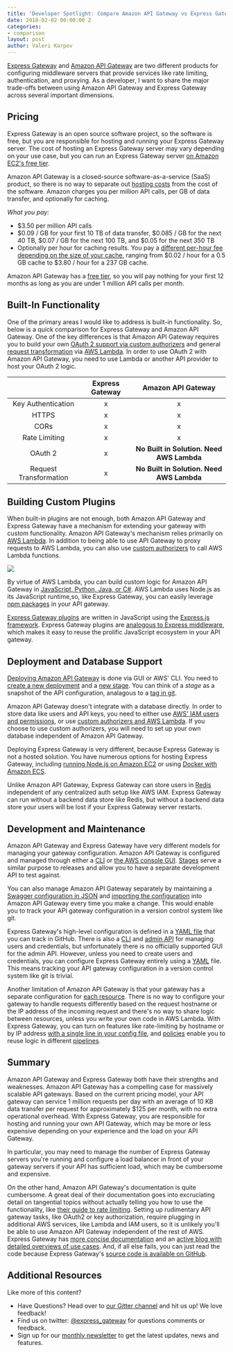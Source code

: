 ```yaml
---
title: 'Developer Spotlight: Compare Amazon API Gateway vs Express Gateway'
date: 2018-02-02 00:00:00 Z
categories:
- comparison
layout: post
author: Valeri Karpov
---
```


[Express Gateway](https://www.express-gateway.io/) and [Amazon API Gateway](https://aws.amazon.com/api-gateway/) are two different products for configuring middleware servers that provide services like rate limiting, authentication, and proxying. As a developer, I want to share the major trade-offs between using Amazon API Gateway and Express Gateway across several important dimensions.

<!--excerpt-->

## Pricing

Express Gateway is an open source software project, so the software is free, but you are responsible for hosting and running your Express Gateway server. The cost of hosting an Express Gateway server may vary depending on your use case, but you can run an Express Gateway server [on Amazon EC2's free tier](https://aws.amazon.com/free/).

Amazon API Gateway is a closed-source software-as-a-service (SaaS) product, so there is no way to separate out [hosting costs](https://aws.amazon.com/api-gateway/pricing/) from the cost of the software. Amazon charges you per million API calls, per GB of data transfer, and optionally for caching.

*What you pay:*

* $3.50 per million API calls
* $0.09 / GB for your first 10 TB of data transfer, $0.085 / GB for the next 40 TB, $0.07 / GB for the next 100 TB, and $0.05 for the next 350 TB
* Optionally per hour for caching results. You pay a [different per-hour fee depending on the size of your cache](https://aws.amazon.com/api-gateway/pricing/#Caching), ranging from $0.02 / hour for a 0.5 GB cache to $3.80 / hour for a 237 GB cache.

Amazon API Gateway has a [free tier](https://aws.amazon.com/api-gateway/pricing/#Free_Tier), so you will pay nothing for your first 12 months as long as you are under 1 million API calls per month.

## Built-In Functionality

One of the primary areas I would like to address is built-in functionality. So, below is a quick comparison for Express Gateway and Amazon API Gateway. One of the key differences is that Amazon API Gateway requires you to build your own [OAuth 2 support via custom authorizers](https://aws.amazon.com/blogs/compute/introducing-custom-authorizers-in-amazon-api-gateway/)
and general [request transformation](https://docs.aws.amazon.com/lambda/latest/dg/with-on-demand-https-example.html) via [AWS Lambda](https://aws.amazon.com/lambda/). In order to use OAuth 2 with Amazon API Gateway, you need to use Lambda or another API provider to host your OAuth 2 logic.


|         | Express Gateway          | Amazon API Gateway  |
| :-------------: |:-------------:| :-----:|
| Key Authentication      | x | x |
| HTTPS     | x | x |
| CORs | x | x |
| Rate Limiting  | x | x |
| OAuth 2   | x | **No Built in Solution. Need AWS Lambda** |
Request Transformation| x | **No Built in Solution. Need AWS Lambda**



## Building Custom Plugins

When built-in plugins are not enough, both Amazon API Gateway and Express Gateway have a mechanism for extending your gateway with custom functionality. Amazon API Gateway's mechanism relies primarily on [AWS Lambda](https://aws.amazon.com/lambda/). In addition to being able to use API Gateway to proxy requests to AWS Lambda, you can also use [custom authorizers](https://docs.aws.amazon.com/apigateway/latest/developerguide/use-custom-authorizer.html) to call AWS Lambda functions.

![](https://s3.amazonaws.com/awscomputeblogmedia/1_custom-authorizers-flow.png)

By virtue of AWS Lambda, you can build custom logic for Amazon API Gateway in [JavaScript, Python, Java, or C#](https://aws.amazon.com/lambda/faqs). AWS Lambda uses Node.js as its JavaScript runtime,so, like Express Gateway, you can easily leverage [npm packages](https://www.npmjs.com/) in your API gateway.

[Express Gateway plugins](https://www.express-gateway.io/docs/plugins/) are written in JavaScript using the [Express.js framework](https://expressjs.com/). Express Gateway plugins are [analogous to Express middleware](https://www.npmjs.com/package/express-gateway-plugin-example), which makes it easy to reuse the prolific JavaScript ecosystem in your API gateway.

## Deployment and Database Support

[Deploying Amazon API Gateway](https://docs.aws.amazon.com/apigateway/latest/developerguide/how-to-deploy-api.html) is done via GUI or AWS' CLI. You need to [create a new deployment](https://docs.aws.amazon.com/apigateway/latest/developerguide/set-up-deployments.html) and a [new stage](https://docs.aws.amazon.com/apigateway/latest/developerguide/stages.html). You can think of a _stage_ as a snapshot of the API configuration, analagous to a [tag in git](https://stackoverflow.com/questions/18216991/create-a-tag-in-github-repository).

Amazon API Gateway doesn't integrate with a database directly. In order to store data like users and API keys, you need to either use [AWS' IAM users and permissions](https://docs.aws.amazon.com/apigateway/latest/developerguide/permissions.html),  or use [custom authorizers and AWS Lambda](https://aws.amazon.com/blogs/compute/introducing-custom-authorizers-in-amazon-api-gateway/). If you choose to use custom authorizers, you will need to set up your own database independent of Amazon API Gateway.

Deploying Express Gateway is very different, because Express Gateway is not a hosted solution. You have numerous options for hosting Express Gateway, including [running Node.js on Amazon EC2](https://docs.aws.amazon.com/sdk-for-javascript/v2/developer-guide/setting-up-node-on-ec2-instance.html) or using [Docker with Amazon ECS](https://aws.amazon.com/getting-started/tutorials/deploy-docker-containers/).

Unlike Amazon API Gateway, Express Gateway can store users in [Redis](https://redis.io/) independent of any centralized auth setup like AWS IAM. Express Gateway can run without a backend data store like Redis, but without a backend data store your users will be lost if your Express Gateway server restarts.

## Development and Maintenance

Amazon API Gateway and Express Gateway have very different models for managing your gateway configuration. Amazon API Gateway is configured and managed through either a [CLI](https://docs.aws.amazon.com/cli/latest/reference/apigateway/index.html)
or [the AWS console GUI](https://docs.aws.amazon.com/apigateway/latest/developerguide/welcome.html#api-gateway-overview-developer-experience-managing-api). [Stages](https://docs.aws.amazon.com/apigateway/latest/developerguide/stages.html) serve a similar purpose to releases and allow you to have a separate development API to test against.

You can also manage Amazon API Gateway separately by maintaining a [Swagger configuration in JSON](https://swagger.io/) and [importing the configuration](https://docs.aws.amazon.com/apigateway/latest/developerguide/stages.html) into Amazon API Gateway every time you make a change. This would enable you to track your API gateway configuration in a version control system like git.

Express Gateway's high-level configuration is defined in a [YAML file](https://www.express-gateway.io/docs/configuration/)  that you can track in GitHub. There is also a [CLI](https://www.express-gateway.io/docs/cli/) and [admin API](https://www.express-gateway.io/docs/admin/) for managing users and credentials, but unfortunately there is no officially supported GUI for the admin API. However, unless you need to create users and credentials, you can configure Express Gateway entirely using a [YAML](https://www.yaml.org/start.html) file. This means tracking your API gateway configuration in a version control system like git is trivial.

Another limitation of Amazon API Gateway is that your gateway has a separate configuration for [each resource](https://docs.aws.amazon.com/apigateway/latest/developerguide/welcome.html#api-gateway-overview-developer-experience-managing-api). There is no way to configure your gateway to handle requests differently based on the request hostname or the IP address of the incoming request and there's no way to share logic between resources, unless you write your own code in AWS Lambda. With Express Gateway, you can turn on features like rate-limiting by hostname or by IP address [with a single line in your config file](https://www.express-gateway.io/docs/policies/rate-limiter#example-specific-api-host), and [policies](https://www.express-gateway.io/docs/policies/) enable you to reuse logic in different [pipelines](https://www.express-gateway.io/docs/core-concepts#pipelines).

## Summary

Amazon API Gateway and Express Gateway both have their strengths and weaknesses. Amazon API Gateway has a compelling case for massively scalable API gateways. Based on the current pricing model, your API gateway can service 1 million requests per day with an average of 10 KB data transfer per request for approximately $125 per month, with no extra operational overhead. With Express Gateway, you are responsible for hosting and running your own API Gateway, which may be more or less expensive depending on your experience and the load on your API Gateway.

In particular, you may need to manage the number of Express Gateway servers you're running and configure a load balancer in front of your gateway servers if your API has sufficient load, which may be cumbersome and expensive.

On the other hand, Amazon API Gateway's documentation is quite cumbersome. A great deal of their documentation goes into excruciating detail on tangential topics without actually telling you how to use the functionality, like [their guide to rate limiting](https://docs.aws.amazon.com/apigateway/latest/developerguide/api-gateway-request-throttling.html). Setting up rudimentary API gateway tasks, like OAuth2 or key authorization, require plugging in additional AWS services, like Lambda and IAM users, so it is unlikely you'll be able to use Amazon API Gateway independent of the rest of AWS. Express Gateway has [more concise documentation](https://www.express-gateway.io/docs/) and an [active blog with detailed overviews of use cases](https://www.express-gateway.io/blog/). And, if all else fails, you can just read the code because Express Gateway's [source code is available on GitHub](https://github.com/expressgateway/express-gateway).

## Additional Resources

Like more of this content?

* Have Questions? Head over to [our Gitter channel](https://gitter.im/ExpressGateway/express-gateway) and hit us up! We love feedback!
* Find us on twitter: [@express_gateway](https://twitter.com/express_gateway) for questions comments or feedback.
* Sign up for our [monthly newsletter](https://eepurl.com/cVOqd5) to get the latest updates, news and features.

